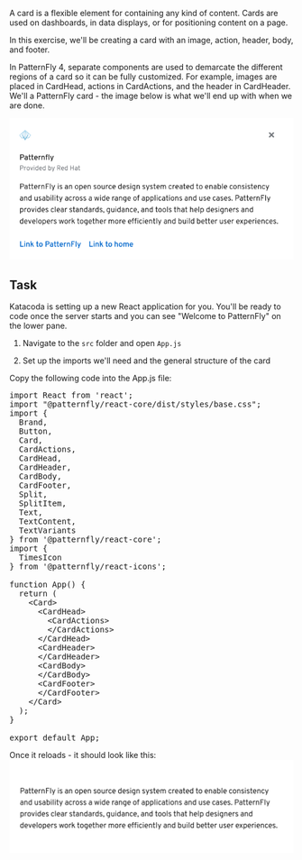 A card is a flexible element for containing any kind of content. Cards are used on dashboards, in data displays, or for positioning content on a page.

In this exercise, we'll be creating a card with an image, action, header, body, and footer.

In PatternFly 4, separate components are used to demarcate the different regions of a card so it can be fully customized. For example, images are placed in CardHead, actions in CardActions, and the header in CardHeader.  We'll a PatternFly card  - the image below is what we'll end up with when we are done. 

![Final card](assets/step8.png)

## Task
Katacoda is setting up a new React application for you. You'll be ready to code once the server starts and you can see "Welcome to PatternFly" on the lower pane.

1) Navigate to the `src` folder and open `App.js`

2) Set up the imports we'll need and the general structure of the card

Copy the following code into the App.js file:

<pre class="file" data-filename="App.js" data-target="replace">
import React from 'react';
import &quot;@patternfly/react-core/dist/styles/base.css&quot;;
import {
  Brand,
  Button,
  Card,
  CardActions,
  CardHead,
  CardHeader,
  CardBody,
  CardFooter,
  Split,
  SplitItem,
  Text,
  TextContent,
  TextVariants
} from '@patternfly/react-core';
import {
  TimesIcon
} from '@patternfly/react-icons';

function App() {
  return (
    &lt;Card&gt;
      &lt;CardHead&gt;
        &lt;CardActions&gt;
        &lt;/CardActions&gt;
      &lt;/CardHead&gt;
      &lt;CardHeader&gt;
      &lt;/CardHeader&gt;
      &lt;CardBody&gt;
      &lt;/CardBody&gt;
      &lt;CardFooter&gt;
      &lt;/CardFooter&gt;
    &lt;/Card&gt;
  );
}

export default App;
</pre>

Once it reloads - it should look like this:
![Step 1 card](assets/step1.png)

